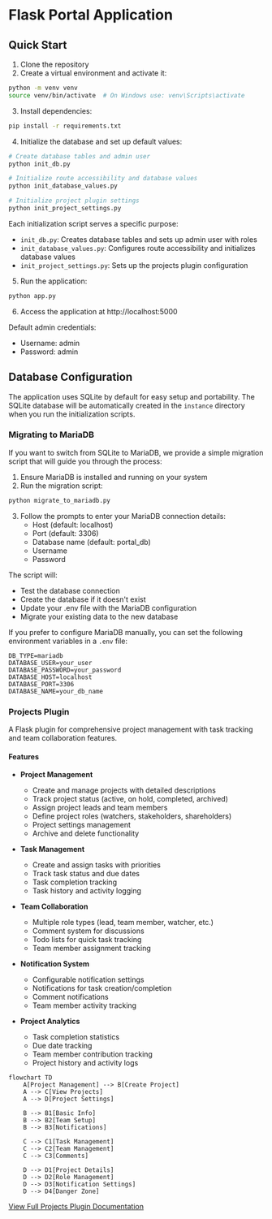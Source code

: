 # Flask Portal Application

## Quick Start

1. Clone the repository
2. Create a virtual environment and activate it:
```bash
python -m venv venv
source venv/bin/activate  # On Windows use: venv\Scripts\activate
```
3. Install dependencies:
```bash
pip install -r requirements.txt
```
4. Initialize the database and set up default values:
```bash
# Create database tables and admin user
python init_db.py

# Initialize route accessibility and database values
python init_database_values.py

# Initialize project plugin settings
python init_project_settings.py
```

Each initialization script serves a specific purpose:
- `init_db.py`: Creates database tables and sets up admin user with roles
- `init_database_values.py`: Configures route accessibility and initializes database values
- `init_project_settings.py`: Sets up the projects plugin configuration

5. Run the application:
```bash
python app.py
```
6. Access the application at http://localhost:5000

Default admin credentials:
- Username: admin
- Password: admin

## Database Configuration

The application uses SQLite by default for easy setup and portability. The SQLite database will be automatically created in the `instance` directory when you run the initialization scripts.

### Migrating to MariaDB

If you want to switch from SQLite to MariaDB, we provide a simple migration script that will guide you through the process:

1. Ensure MariaDB is installed and running on your system
2. Run the migration script:
```bash
python migrate_to_mariadb.py
```
3. Follow the prompts to enter your MariaDB connection details:
   - Host (default: localhost)
   - Port (default: 3306)
   - Database name (default: portal_db)
   - Username
   - Password

The script will:
- Test the database connection
- Create the database if it doesn't exist
- Update your .env file with the MariaDB configuration
- Migrate your existing data to the new database

If you prefer to configure MariaDB manually, you can set the following environment variables in a `.env` file:

```env
DB_TYPE=mariadb
DATABASE_USER=your_user
DATABASE_PASSWORD=your_password
DATABASE_HOST=localhost
DATABASE_PORT=3306
DATABASE_NAME=your_db_name
```

### Projects Plugin

A Flask plugin for comprehensive project management with task tracking and team collaboration features.

#### Features
- **Project Management**
  - Create and manage projects with detailed descriptions
  - Track project status (active, on hold, completed, archived)
  - Assign project leads and team members
  - Define project roles (watchers, stakeholders, shareholders)
  - Project settings management
  - Archive and delete functionality

- **Task Management**
  - Create and assign tasks with priorities
  - Track task status and due dates
  - Task completion tracking
  - Task history and activity logging

- **Team Collaboration**
  - Multiple role types (lead, team member, watcher, etc.)
  - Comment system for discussions
  - Todo lists for quick task tracking
  - Team member assignment tracking

- **Notification System**
  - Configurable notification settings
  - Notifications for task creation/completion
  - Comment notifications
  - Team member activity tracking

- **Project Analytics**
  - Task completion statistics
  - Due date tracking
  - Team member contribution tracking
  - Project history and activity logs

```mermaid
flowchart TD
    A[Project Management] --> B[Create Project]
    A --> C[View Projects]
    A --> D[Project Settings]
    
    B --> B1[Basic Info]
    B --> B2[Team Setup]
    B --> B3[Notifications]
    
    C --> C1[Task Management]
    C --> C2[Team Management]
    C --> C3[Comments]
    
    D --> D1[Project Details]
    D --> D2[Role Management]
    D --> D3[Notification Settings]
    D --> D4[Danger Zone]
```

[View Full Projects Plugin Documentation](app/plugins/projects/README.md)
